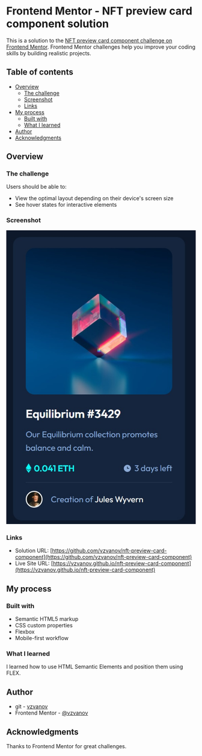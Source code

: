 # Frontend Mentor - NFT preview card component solution

This is a solution to the [NFT preview card component challenge on Frontend Mentor](https://www.frontendmentor.io/challenges/nft-preview-card-component-SbdUL_w0U). Frontend Mentor challenges help you improve your coding skills by building realistic projects. 

## Table of contents

- [Overview](#overview)
  - [The challenge](#the-challenge)
  - [Screenshot](#screenshot)
  - [Links](#links)
- [My process](#my-process)
  - [Built with](#built-with)
  - [What I learned](#what-i-learned)
- [Author](#author)
- [Acknowledgments](#acknowledgments)

## Overview

### The challenge

Users should be able to:

- View the optimal layout depending on their device's screen size
- See hover states for interactive elements

### Screenshot

![solution](/images/screenshot.jpg "solution")

### Links

- Solution URL: [https://github.com/vzvanov/nft-preview-card-component](https://github.com/vzvanov/nft-preview-card-component)
- Live Site URL: [https://vzvanov.github.io/nft-preview-card-component](https://vzvanov.github.io/nft-preview-card-component)

## My process

### Built with

- Semantic HTML5 markup
- CSS custom properties
- Flexbox
- Mobile-first workflow

### What I learned

I learned how to use HTML Semantic Elements and position them using FLEX.

## Author

- git - [vzvanov](https://github.com/vzvanov)
- Frontend Mentor - [@vzvanov](https://www.frontendmentor.io/profile/vzvanov)

## Acknowledgments

Thanks to Frontend Mentor for great challenges.
